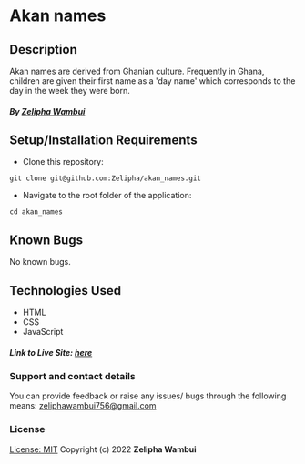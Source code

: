 # Akan names

## Description

Akan names are derived from Ghanian culture. Frequently in Ghana, children are given their first name as a 'day name' which corresponds to the day in the week they were born.

##### **By [Zelipha Wambui](https://github.com/Zelipha)**

## Setup/Installation Requirements

- Clone this repository:
```
git clone git@github.com:Zelipha/akan_names.git
```
- Navigate to the root folder of the application:
```
cd akan_names
```

## Known Bugs

No known bugs.

## Technologies Used

- HTML
- CSS
- JavaScript

##### Link to Live Site: [here](https://zelipha.github.io/akan_names/)

### Support and contact details

You can provide feedback or raise any issues/ bugs through the following means: [zeliphawambui756@gmail.com](zeliphawambui756@gmail.com)

### License

[License: MIT](https://github.com/Zelipha/akan_names/blob/main/LICENSE)
Copyright (c) 2022 **Zelipha Wambui**
